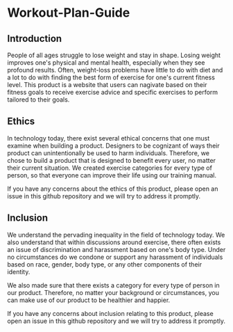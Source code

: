 # Workout-Plan-Guide
## Introduction
  People of all ages struggle to lose weight and stay in shape.  Losing weight improves one's physical and mental health, especially when they see profound results. Often, weight-loss problems have little to do with diet and a lot to do with finding the best form of exercise for one's current fitness level. This product is a website that users can nagivate based on their fitness goals to receive exercise advice and specific exercises to perform tailored to their goals.

## Ethics
In technology today, there exist several ethical concerns that one must examine when building a product. Designers to be cognizant of ways their product can unintentionally be used to harm individuals. Therefore, we chose to build a product that is designed to benefit every user, no matter their current situation. We created exercise categories for every type of person, so that everyone can improve their life using our training manual.

If you have any concerns about the ethics of this product, please open an issue in this github repository and we will try to address it promptly.

## Inclusion
We understand the pervading inequality in the field of technology today. We also understand that within discussions around exercise, there often exists an issue of discrimination and harassment based on one's body type. Under no circumstances do we condone or support any harassment of individuals based on race, gender, body type, or any other components of their identity.

We also made sure that there exists a category for every type of person in our product. Therefore, no matter your background or circumstances, you can make use of our product to be healthier and happier.

If you have any concerns about inclusion relating to this product, please open an issue in this github repository and we will try to address it promptly.

